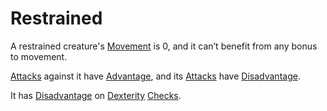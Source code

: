 # Restrained
A restrained creature's [Movement](../Game%20Procedures/Movement.md) is 0, and it can’t benefit from any bonus to movement.

[Attacks](../Game%20Procedures/Attack.md) against it have [Advantage](../Game%20Procedures/Dice%20Rolls/Advantage.md), and its [Attacks](../Game%20Procedures/Attack.md) have [Disadvantage](../Game%20Procedures/Dice%20Rolls/Disadvantage.md).

It has [Disadvantage](../Game%20Procedures/Dice%20Rolls/Disadvantage.md) on [Dexterity](../Player%20Characters/Chosen%20Statistics/Dexterity.md) [Checks](../Game%20Procedures/Check.md).